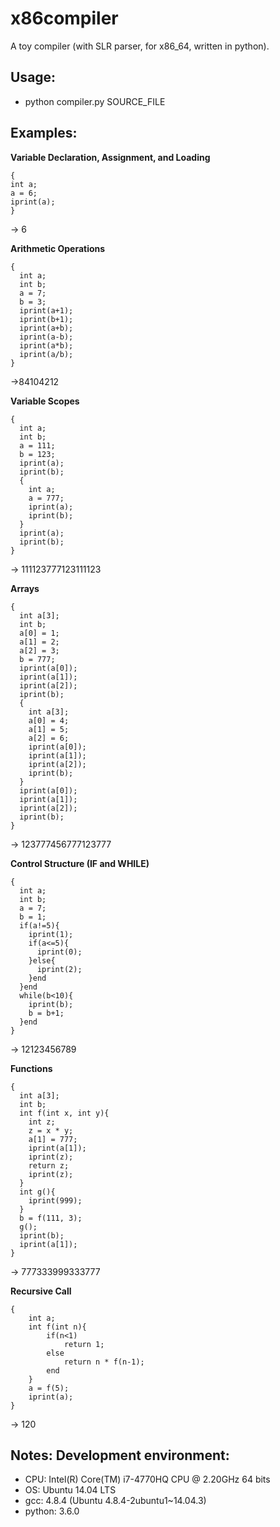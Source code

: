 # x86compiler
A toy compiler (with SLR parser, for x86_64, written in python). 

## Usage:

 - python compiler.py SOURCE_FILE

## Examples:

 **Variable Declaration, Assignment, and Loading**
 
    {
    int a;
    a = 6;
    iprint(a);
    }
-> 6


**Arithmetic Operations**

    {
      int a;
      int b;
      a = 7;
      b = 3;
      iprint(a+1);
      iprint(b+1);
      iprint(a+b);
      iprint(a-b);
      iprint(a*b);
      iprint(a/b);
    }
->84104212

**Variable Scopes**

    {
      int a;
      int b;
      a = 111;
      b = 123;
      iprint(a);
      iprint(b);
      {
        int a;
        a = 777;
        iprint(a);
        iprint(b);
      }
      iprint(a);
      iprint(b);
    }
-> 111123777123111123

**Arrays**

    {
      int a[3];
      int b;
      a[0] = 1;
      a[1] = 2;
      a[2] = 3;
      b = 777;
      iprint(a[0]);
      iprint(a[1]);
      iprint(a[2]);
      iprint(b);
      {
        int a[3];
        a[0] = 4;
        a[1] = 5;
        a[2] = 6;
        iprint(a[0]);
        iprint(a[1]);
        iprint(a[2]);
        iprint(b);
      }
      iprint(a[0]);
      iprint(a[1]);
      iprint(a[2]);
      iprint(b);
    }
-> 123777456777123777

**Control Structure (IF and WHILE)**

    {
      int a;
      int b;
      a = 7;
      b = 1;
      if(a!=5){
        iprint(1);
        if(a<=5){
          iprint(0);
        }else{
          iprint(2);
        }end
      }end
      while(b<10){
        iprint(b);
        b = b+1;
      }end
    }
-> 12123456789

**Functions**

    {
      int a[3];
      int b;
      int f(int x, int y){
        int z;
    	z = x * y;
        a[1] = 777;
        iprint(a[1]);
        iprint(z);
    	return z;
        iprint(z);
      }
      int g(){
        iprint(999);
      }
      b = f(111, 3);
      g();
      iprint(b);
      iprint(a[1]);
    }
-> 777333999333777

**Recursive Call**

    {
        int a;
        int f(int n){
            if(n<1)
                return 1;
            else
                return n * f(n-1);
            end
        }
        a = f(5);
        iprint(a);
    }
-> 120

## Notes: Development environment:

 - CPU: Intel(R) Core(TM) i7-4770HQ CPU @ 2.20GHz 64 bits
 - OS: Ubuntu 14.04 LTS
 - gcc: 4.8.4 (Ubuntu 4.8.4-2ubuntu1~14.04.3)
 - python: 3.6.0
